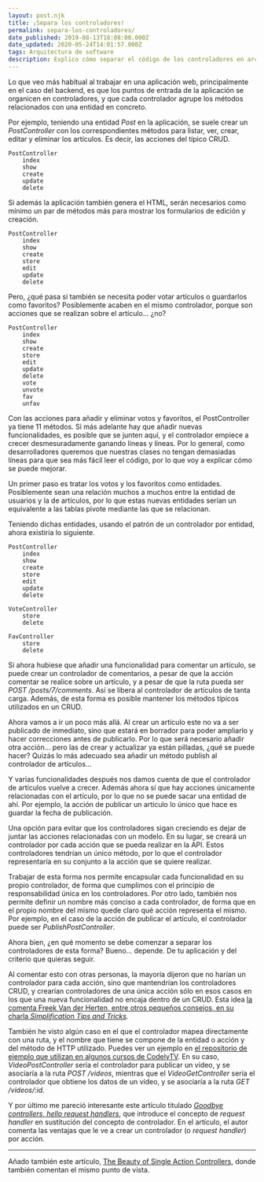 ```yaml
---
layout: post.njk
title: ¡Separa los controladores!
permalink: separa-los-controladores/
date_published: 2019-08-13T18:08:00.000Z
date_updated: 2020-05-24T14:01:57.000Z
tags: Arquitectura de software
description: Explico cómo separar el código de los controladores en archivos más pequeños de forma que el código quede mejor organizado.
---
```


Lo que veo más habitual al trabajar en una aplicación web, principalmente en el caso del backend, es que los puntos de entrada de la aplicación se organicen en controladores, y que cada controlador agrupe los métodos relacionados con una entidad en concreto.

Por ejemplo, teniendo una entidad *Post* en la aplicación, se suele crear un *PostController* con los correspondientes métodos para listar, ver, crear, editar y eliminar los artículos. Es decir, las acciones del típico CRUD.

```text
PostController
    index
    show
    create
    update
    delete
```

Si además la aplicación también genera el HTML, serán necesarios como mínimo un par de métodos más para mostrar los formularios de edición y creación.

```text
PostController
    index
    show
    create
    store
    edit
    update
    delete
```
‌Pero, ¿qué pasa si también se necesita poder votar artículos o guardarlos como favoritos? Posiblemente acaben en el mismo controlador, porque son acciones que se realizan sobre el artículo... ¿no?

```text
PostController
    index
    show
    create
    store
    edit
    update
    delete
    vote
    unvote
    fav
    unfav
```

Con las acciones para añadir y eliminar votos y favoritos, el PostController ya tiene 11 métodos. Si más adelante hay que añadir nuevas funcionalidades, es posible que se junten aquí, y el controlador empiece a crecer desmesuradamente ganando líneas y líneas. Por lo general, como desarrolladores queremos que nuestras clases no tengan demasiadas líneas para que sea más fácil leer el código, por lo que voy a explicar cómo se puede mejorar.

Un primer paso es tratar los votos y los favoritos como entidades. Posiblemente sean una relación muchos a muchos entre la entidad de usuarios y la de artículos, por lo que estas nuevas entidades serían un equivalente a las tablas pivote mediante las que se relacionan.

Teniendo dichas entidades, usando el patrón de un controlador por entidad, ahora existiría lo siguiente.

```text
PostController
    index
    show
    create
    store
    edit
    update
    delete

VoteController
    store
    delete

FavController
    store
    delete
```

‌Si ahora hubiese que añadir una funcionalidad para comentar un artículo, se puede crear un controlador de comentarios, a pesar de que la acción comentar se realice sobre un artículo, y a pesar de que la ruta pueda ser *POST /posts/7/comments*. Así se libera al controlador de artículos de tanta carga. Además, de esta forma es posible mantener los métodos típicos utilizados en un CRUD.

Ahora vamos a ir un poco más allá. Al crear un artículo este no va a ser publicado de inmediato, sino que estará en borrador para poder ampliarlo y hacer correcciones antes de publicarlo. Por lo que será necesario añadir otra acción... pero las de crear y actualizar ya están pilladas, ¿qué se puede hacer? Quizás lo más adecuado sea añadir un método publish al controlador de artículos...

Y varias funcionalidades después nos damos cuenta de que el controlador de artículos vuelve a crecer. Además ahora sí que hay acciones únicamente relacionadas con el artículo, por lo que no se puede sacar una entidad de ahí. Por ejemplo, la acción de publicar un artículo lo único que hace es guardar la fecha de publicación.

Una opción para evitar que los controladores sigan creciendo es dejar de juntar las acciones relacionadas con un modelo. En su lugar, se creará un controlador por cada acción que se pueda realizar en la API. Estos controladores tendrían un único método, por lo que el controlador representaría en su conjunto a la acción que se quiere realizar.

Trabajar de esta forma nos permite encapsular cada funcionalidad en su propio controlador, de forma que cumplimos con el principio de responsabilidad única en los controladores. Por otro lado, también nos permite definir un nombre más conciso a cada controlador, de forma que en el propio nombre del mismo quede claro qué acción representa el mismo. Por ejemplo, en el caso de la acción de publicar el artículo, el controlador puede ser *PublishPostController*.

Ahora bien, ¿en qué momento se debe comenzar a separar los controladores de esta forma? Bueno... depende. De tu aplicación y del criterio que quieras seguir.

Al comentar esto con otras personas, la mayoría dijeron que no harían un controlador para cada acción, sino que mantendrían los controladores CRUD, y crearían controladores de una única acción sólo en esos casos en los que una nueva funcionalidad no encaja dentro de un CRUD. Esta idea [la comenta Freek Van der Herten, entre otros pequeños consejos, en su charla *Simplification Tips and Tricks*](https://www.youtube.com/watch?v=FxACh4X-Xc0)*.*

También he visto algún caso en el que el controlador mapea directamente con una ruta, y el nombre que tiene se compone de la entidad o acción y del método de HTTP utilizado. Puedes ver un ejemplo en [el repositorio de ejemplo que utilizan en algunos cursos de CodelyTV](https://github.com/CodelyTV/cqrs-ddd-php-example/tree/49a662180858e08251a25a83169b600c972dfd11/applications/mooc_backend/src/Controller/Video). En su caso, *VideoPostController* sería el controlador para publicar un vídeo, y se asociaría a la ruta *POST /videos*, mientras que el *VideoGetController* sería el controlador que obtiene los datos de un vídeo, y se asociaría a la ruta *GET /videos/:id*.

Y por último me pareció interesante este artículo titulado [*Goodbye controllers, hello request handlers*](https://jenssegers.com/85/goodbye-controllers-hello-request-handlers), que introduce el concepto de *request handler* en sustitución del concepto de controlador. En el artículo, el autor comenta las ventajas que le ve a crear un controlador (o *request handler*) por acción.

---

Añado también este artículo, [The Beauty of Single Action Controllers](https://driesvints.com/blog/the-beauty-of-single-action-controllers/), donde también comentan el mismo punto de vista.

